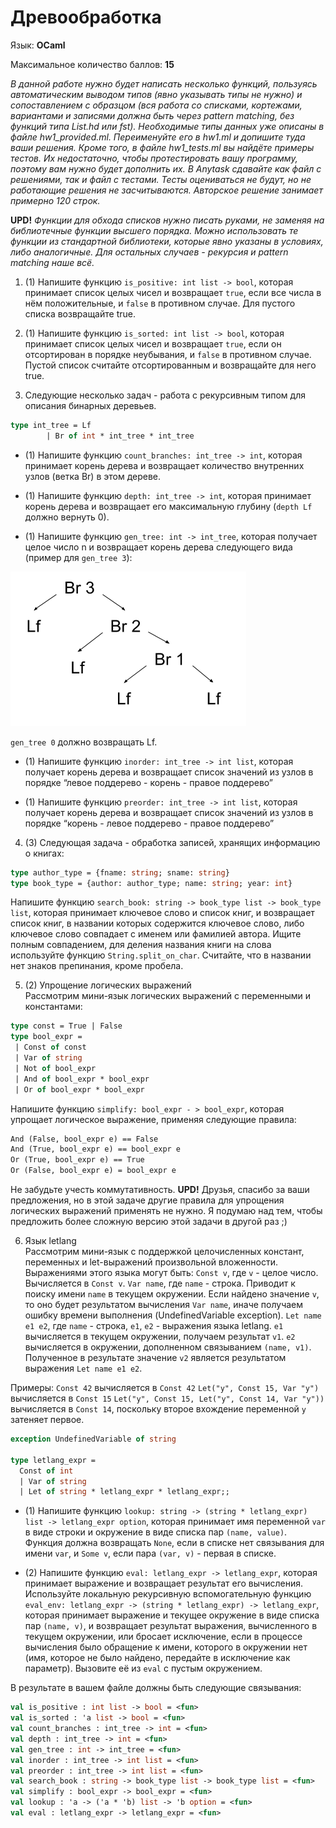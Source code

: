﻿# Древообработка

Язык: **OCaml**

Максимальное количество баллов: **15**

*В данной работе нужно будет написать несколько функций, пользуясь автоматическим выводом типов (явно указывать типы не нужно) и сопоставлением с образцом (вся работа со списками, кортежами, вариантами и записями должна быть через pattern matching, без функций типа List.hd или fst).  Необходимые типы данных уже описаны в файле hw1_provided.ml. Переименуйте его в hw1.ml и допишите туда ваши решения. Кроме того, в файле hw1_tests.ml вы найдёте примеры тестов. Их недостаточно, чтобы протестировать вашу программу, поэтому вам нужно будет дополнить их. В Anytask сдавайте как файл с решениями, так и файл с тестами. Тесты оцениваться не будут, но не работающие решения не засчитываются. Авторское решение занимает примерно 120 строк.*

**UPD!** *Функции для обхода списков нужно писать руками, не заменяя на библиотечные функции высшего порядка. Можно использовать те функции из стандартной библиотеки, которые явно указаны в условиях, либо аналогичные. Для остальных случаев - рекурсия и pattern matching наше всё.*

1. (1) Напишите функцию `is_positive: int list -> bool`, которая принимает список целых чисел и возвращает `true`, если все числа в нём положительные, и `false` в противном случае. Для пустого списка возвращайте true.

2. (1) Напишите функцию `is_sorted: int list -> bool`, которая принимает список целых чисел и возвращает `true`, если он отсортирован в порядке неубывания, и `false` в противном случае. Пустой список считайте отсортированным и возвращайте для него true.

3. Следующие несколько задач - работа с рекурсивным типом для описания бинарных деревьев. 

```ocaml
type int_tree = Lf
        | Br of int * int_tree * int_tree
```

* (1) Напишите функцию `count_branches: int_tree -> int`, которая принимает корень дерева и возвращает количество внутренних узлов (ветка Br) в этом дереве.

* (1) Напишите функцию `depth: int_tree -> int`, которая принимает корень дерева и возвращает его максимальную глубину (`depth Lf` должно вернуть 0).

* (1) Напишите функцию `gen_tree: int -> int_tree`, которая получает целое число n и возвращает корень дерева следующего вида (пример для `gen_tree 3`):

![Дерево-результат вызова gen_tree 3](https://github.com/AnnaUdovichenko/proglang-problems/blob/master/hw1/pic/tree.png)

`gen_tree 0` должно возвращать Lf.

* (1) Напишите функцию `inorder: int_tree -> int list`, которая получает корень дерева и возвращает список значений из узлов в порядке “левое поддерево - корень - правое поддерево”

* (1) Напишите функцию `preorder: int_tree -> int list`, которая получает корень дерева и возвращает список значений из узлов в порядке “корень - левое поддерево - правое поддерево”

4. (3) Следующая задача - обработка записей, хранящих информацию о книгах:

```ocaml
type author_type = {fname: string; sname: string}
type book_type = {author: author_type; name: string; year: int}
```

Напишите функцию `search_book: string -> book_type list -> book_type list`, которая принимает ключевое слово и список книг, и возвращает список книг, в названии которых содержится ключевое слово, либо ключевое слово совпадает с именем или фамилией автора. Ищите полным совпадением, для деления названия книги на слова используйте функцию `String.split_on_char`. Считайте, что в названии нет знаков препинания, кроме пробела.

5. (2) Упрощение логических выражений  
Рассмотрим мини-язык логических выражений с переменными и константами:

```ocaml
type const = True | False
type bool_expr =
 | Const of const
 | Var of string
 | Not of bool_expr
 | And of bool_expr * bool_expr
 | Or of bool_expr * bool_expr
```

Напишите функцию `simplify: bool_expr - > bool_expr`, которая упрощает логическое выражение, применяя следующие правила:

```ocaml
And (False, bool_expr e) == False
And (True, bool_expr e) == bool_expr e
Or (True, bool_expr e) == True
Or (False, bool_expr e) = bool_expr e
```
Не забудьте учесть коммутативность.
**UPD!** Друзья, спасибо за ваши предложения, но в этой задаче другие правила для упрощения логических выражений применять не нужно. Я подумаю над тем, чтобы предложить более сложную версию этой задачи в другой раз ;)

6. Язык letlang  
Рассмотрим мини-язык с поддержкой целочисленных констант, переменных и let-выражений произвольной вложенности. Выражениями этого языка могут быть:
`Const v`, где `v` - целое число. Вычисляется в `Const v`.
`Var name`, где `name` - строка.  Приводит к поиску имени `name` в текущем окружении. Если найдено значение `v`, то оно будет результатом вычисления `Var name`, иначе получаем ошибку времени выполнения (UndefinedVariable exception).
`Let name e1 e2`, где `name` - строка, `e1`, `e2` - выражения языка letlang. `e1` вычисляется в текущем окружении, получаем результат `v1`. `e2` вычисляется в окружении, дополненном связыванием `(name, v1)`. Полученное в результате значение `v2` является результатом выражения `Let name e1 e2`.

Примеры:
`Const 42` вычисляется в `Const 42`
`Let("y", Const 15, Var "y")` вычисляется в `Const 15`
`Let("y", Const 15, Let("y", Const 14, Var "y"))` вычисляется в `Const 14`, поскольку второе вхождение переменной `y` затеняет первое.

```ocaml
exception UndefinedVariable of string

type letlang_expr = 
  Const of int
  | Var of string
  | Let of string * letlang_expr * letlang_expr;;
```

* (1) Напишите функцию `lookup: string -> (string * letlang_expr) list -> letlang_expr option`, которая принимает имя переменной `var` в виде строки и окружение в виде списка пар `(name, value)`. Функция должна возвращать `None`, если в списке нет связывания для имени `var`, и `Some v`, если пара `(var, v)` - первая в списке.
  
* (2) Напишите функцию `eval: letlang_expr -> letlang_expr`, которая принимает выражение и возвращает результат его вычисления. Используйте локальную рекурсивную вспомогательную функцию `eval_env: letlang_expr -> (string * letlang_expr) -> letlang_expr`, которая принимает выражение и текущее окружение в виде списка пар `(name, v)`, и возвращает результат выражения, вычисленного в текущем окружении, или бросает исключение, если в процессе вычисления было обращение к имени, которого в окружении нет (имя, которое не было найдено, передайте в исключение как параметр). Вызовите её из `eval` с пустым окружением.

В результате в вашем файле должны быть следующие связывания:
```ocaml
val is_positive : int list -> bool = <fun>
val is_sorted : 'a list -> bool = <fun>
val count_branches : int_tree -> int = <fun>
val depth : int_tree -> int = <fun>
val gen_tree : int -> int_tree = <fun>
val inorder : int_tree -> int list = <fun>
val preorder : int_tree -> int list = <fun>
val search_book : string -> book_type list -> book_type list = <fun>
val simplify : bool_expr -> bool_expr = <fun>
val lookup : 'a -> ('a * 'b) list -> 'b option = <fun>
val eval : letlang_expr -> letlang_expr = <fun>
```

